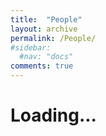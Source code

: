 ```yaml
---
title:  "People"
layout: archive
permalink: /People/
#sidebar:
  #nav: "docs"
comments: true
---
```

# Loading...

<!--
## Prashant Agrawal

Mechanical engineering at BITS-Pilani
PhD at the IITB Monash Research Academy
Postdoctoral research associate at the Iowa State Unviversity
Postdoctoral research associate at Northumbria University
FHEA fellowship
Program leader for BEng-MEng Electrical and Electronics Program


I became Professor of Interfacial Science & Engineering and Director of Chemical Engineering in Edinburgh in 2020 after eight years at the University of Northumbria at Newcastle where I was first Executive Dean of the Faculty of  Engineering & Environment and then Pro Vice-Chancellor (REF). Prior to that I spent twenty two years as as an academic at Nottingham Trent University where I was a Professor and Head of the Research & Graduate School (Science & Technology) in the College of Arts & Science and formerly Head of Physics & Mathematics. In my earlier career I held a Royal Society European Fellowship at the University of Paris VI (Pierre et Marie Curie) and both gained a PhD in Applied Mathematics and was awarded a BSc (Hons) First Class in Mathematical Physics by the University of Nottingham.
 
My research involves wetting, interfacial science and engineering and is undertaken as part of the Institute for Multiscale Thermofluids. It has attracted many funding awards including over twenty RCUK/EPSRC grants, mainly as Principal Investigator, and including both an EPSRC Platform Grant (awarded only to world-leading groups) and an EPSRC Centre for Doctoral Training. I have published over 180 refereed journal papers, which are cited ca. 1200 times annually (Google Scholar), and have been awarded seven patents. I am a Fellow of the Royal Society for Arts, Manufactures & Commerce (FRSA), a Fellow of the Higher Education Academic (FHEA), a Fellow of the Institute of Physics (F.Inst.P) and a Senior Member of the Institute of Electrical & Electronic Engineers (SMIEE).  I am a member of the EPSRC Peer Review College and lead a UK Fluids Network Special Interest Group. I have previously been a Board Member of the Award Winning BIM Academy Enterprises Ltd, an Editorial Board member of Advances in Colloid & Interface Science, a UK Management Committee representative on COST Actions, and I was a member of sub-panel 13 for "Electrical and Electronic Engineering, Metallurgy and Materials" for the UK Research Excellence Framework (REF2014).


My research is focused on the theory and modelling of capillary and wetting, including the forced dynamics of thin films and fronts, capillary filling, spreading and dewetting, droplet dynamics, phase changes and electro and dielectrowetting. I am also interested in aspects of active matter, including self-propulsion of microscopic organisms and their interactions with structured environments.
 
My research employs tools from classical hydrodynamics and numerical methods based on diffuse interface approximations, including lattice-Boltzmann algorithms

## Postdoctoral research associates

## PhD students

David Roughton-Reay

## Collaborators

Dr Hamdi Torun

Dr Gary Wells

Prof Glen McHale

Dr Prasoon Kumar

## Funders

<img src="{{ site.url }}{{ site.baseurl }}/assets/EPSRC logo.png" alt="EPSRC" width="40%">&nbsp;

<img src="{{ site.url }}{{ site.baseurl }}/assets/RoyalSociety.png" alt="RoyalSoc" width="40%">&nbsp;

<img src="{{ site.url }}{{ site.baseurl }}/assets/NorthernAccelerator.png" alt="NA" width="40%">&nbsp;

<img src="{{ site.url }}{{ site.baseurl }}/assets/DSM-Network.jpg" alt="DSM" width="40%">&nbsp;


-->
